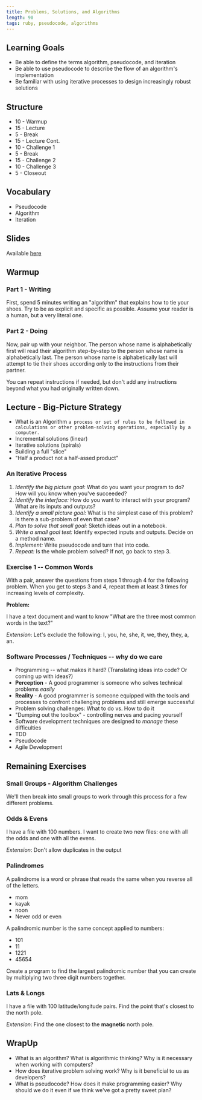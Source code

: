 ```yaml
---
title: Problems, Solutions, and Algorithms
length: 90
tags: ruby, pseudocode, algorithms
---
```


## Learning Goals

* Be able to define the terms algorithm, pseudocode, and iteration
* Be able to use pseudocode to describe the flow of an algorithm's implementation
* Be familiar with using iterative processes to design increasingly robust solutions

## Structure

* 10 - Warmup
* 15 - Lecture
* 5 - Break
* 15 - Lecture Cont.
* 10 - Challenge 1
* 5 - Break
* 15 - Challenge 2
* 10 - Challenge 3
* 5 - Closeout

## Vocabulary

* Pseudocode
* Algorithm
* Iteration

## Slides

Available [here](../slides/problems_solutions_algorithms)

## Warmup

### Part 1 - Writing

First, spend 5 minutes writing an "algorithm" that explains how to tie your shoes.
Try to be as explicit and specific as possible. Assume your reader is a human, but a
very literal one.

### Part 2 - Doing

Now, pair up with your neighbor. The person whose name is alphabetically first will
read their algorithm step-by-step to the person whose name is alphabetically last.
The person whose name is alphabetically last will attempt to tie their shoes according
only to the instructions from their partner.

You can repeat instructions if needed, but don't add any instructions beyond what
you had originally written down.

## Lecture - Big-Picture Strategy

* What is an Algorithm
    `a process or set of rules to be followed in calculations or other problem-solving operations, especially by a computer.`
* Incremental solutions (linear)
* Iterative solutions (spirals)
* Building a full "slice"
* "Half a product not a half-assed product"

### An Iterative Process

1. *Identify the big picture goal:* What do you want your program to do? How will you know when you've succeeded?
1. *Identify the interface:* How do you want to interact with your program? What are its inputs and outputs?
1. *Identify a small picture goal:* What is the simplest case of this problem? Is there a sub-problem of even that case?
1. *Plan to solve that small goal:* Sketch ideas out in a notebook.
1. *Write a small goal test:* Identify expected inputs and outputs. Decide on a method name.
1. *Implement:* Write pseudocode and turn that into code.
1. *Repeat:* Is the whole problem solved? If not, go back to step 3.

### Exercise 1 -- Common Words

With a pair, answer the questions from steps 1 through 4 for the following problem.
When you get to steps 3 and 4, repeat them at least 3 times for increasing levels of complexity.

**Problem:**

I have a text document and want to know "What are the three most common words in the text?"

*Extension*: Let's exclude the following: I, you, he, she, it, we, they, they, a, an.

### Software Processes / Techniques -- why do we care

* Programming -- what makes it hard? (Translating ideas into code? Or coming up with ideas?)
* **Perception** - A good programmer is someone who solves technical problems *easily*
* **Reality** - A good programmer is someone equipped with the tools and processes to confront challenging problems and still emerge successful
* Problem solving challenges: What to do vs. How to do it
* "Dumping out the toolbox" - controlling nerves and pacing yourself
* Software development techniques are designed to *manage* these difficulties
* TDD
* Pseudocode
* Agile Development

## Remaining Exercises

### Small Groups - Algorithm Challenges

We'll then break into small groups to work through this process for a few different problems.

### Odds & Evens

I have a file with 100 numbers. I want to create two new files: one with all the odds and one with all the evens.

*Extension*: Don't allow duplicates in the output

### Palindromes

A palindrome is a word or phrase that reads the same when you reverse all of the letters.

* mom
* kayak
* noon
* Never odd or even

A palindromic number is the same concept applied to numbers:

* 101
* 11
* 1221
* 45654

Create a program to find the largest palindromic number that you can create by multiplying two three digit numbers together.

### Lats & Longs

I have a file with 100 latitude/longitude pairs. Find the point that's closest to the north pole.

*Extension*: Find the one closest to the **magnetic** north pole.


## WrapUp
* What is an algorithm? What is algorithmic thinking? Why is it necessary when working with computers?
* How does iterative problem solving work? Why is it beneficial to us as developers?
* What is pseudocode? How does it make programming easier? Why should we do it even if we think we've got a pretty sweet plan?

